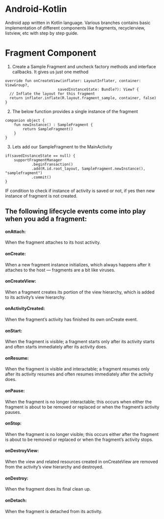 # Android-Kotlin
Android app written in Kotlin language.
Various branches contains basic implementation of different components like fragments, recyclerview, listview, etc with step by step guide.

# Fragment Component

1. Create a Sample Fragment and uncheck factory methods and interface callbacks. It gives us just one method 
  ```
override fun onCreateView(inflater: LayoutInflater, container: ViewGroup?,
                          savedInstanceState: Bundle?): View? {
    // Inflate the layout for this fragment
    return inflater.inflate(R.layout.fragment_sample, container, false)
}
  ``` 
  
2. The below function provides a single instance of the fragment
```
companion object {
    fun newInstance() : SampleFragment {
        return SampleFragment()
    }
}
```

3. Lets add our SampleFragment to the MainActivity
```
if(savedInstanceState == null) {
    supportFragmentManager
            .beginTransaction()
            .add(R.id.root_layout, SampleFragment.newInstance(), "samplefragment")
            .commit()
}
```
IF condition to check if instance of activity is saved or not, if yes then new instance of fragment is not created.

## The following lifecycle events come into play when you add a fragment:

#### onAttach: 
When the fragment attaches to its host activity.

#### onCreate: 
When a new fragment instance initializes, which always happens after it attaches to the host — fragments are a bit like viruses.

#### onCreateView: 
When a fragment creates its portion of the view hierarchy, which is added to its activity’s view hierarchy.

#### onActivityCreated: 
When the fragment’s activity has finished its own onCreate event.

#### onStart: 
When the fragment is visible; a fragment starts only after its activity starts and often starts immediately after its activity does.

#### onResume: 
When the fragment is visible and interactable; a fragment resumes only after its activity resumes and often resumes immediately after the activity does.
#### onPause: 
When the fragment is no longer interactable; this occurs when either the fragment is about to be removed or replaced or when the fragment’s activity pauses.

#### onStop: 
When the fragment is no longer visible; this occurs either after the fragment is about to be removed or replaced or when the fragment’s activity stops.

#### onDestroyView: 
When the view and related resources created in onCreateView are removed from the activity’s view hierarchy and destroyed.

#### onDestroy: 
When the fragment does its final clean up.

#### onDetach: 
When the fragment is detached from its activity.
